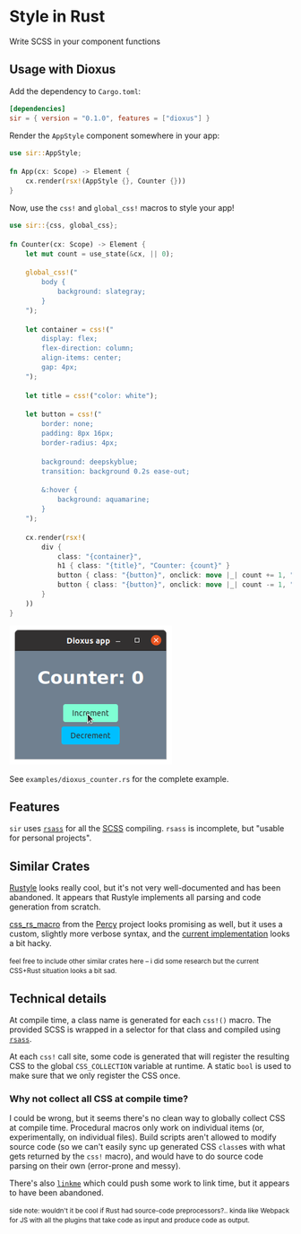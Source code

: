 # Style in Rust

Write SCSS in your component functions

## Usage with Dioxus

Add the dependency to `Cargo.toml`:

```toml
[dependencies]
sir = { version = "0.1.0", features = ["dioxus"] }
```

Render the `AppStyle` component somewhere in your app:

```rust
use sir::AppStyle;

fn App(cx: Scope) -> Element {
    cx.render(rsx!(AppStyle {}, Counter {}))
}
```

Now, use the `css!` and `global_css!` macros to style your app!

```rust
use sir::{css, global_css};

fn Counter(cx: Scope) -> Element {
    let mut count = use_state(&cx, || 0);

    global_css!("
        body {
            background: slategray;
        }
    ");

    let container = css!("
        display: flex;
        flex-direction: column;
        align-items: center;
        gap: 4px;
    ");

    let title = css!("color: white");

    let button = css!("
        border: none;
        padding: 8px 16px;
        border-radius: 4px;
        
        background: deepskyblue;
        transition: background 0.2s ease-out;

        &:hover {
            background: aquamarine;
        }
    ");

    cx.render(rsx!(
        div {
            class: "{container}",
            h1 { class: "{title}", "Counter: {count}" }
            button { class: "{button}", onclick: move |_| count += 1, "Increment" }
            button { class: "{button}", onclick: move |_| count -= 1, "Decrement" }
        }
    ))
}
```

![Screenshot of result: a label "Counter: 0" with two buttons for incrementing and decrementing the counter](../screenshot/counter_example.png)

See `examples/dioxus_counter.rs` for the complete example.

## Features

`sir` uses [`rsass`](https://github.com/kaj/rsass) for all the [SCSS](https://sass-lang.com/) compiling. `rsass` is
incomplete, but "usable for personal projects".

## Similar Crates

[Rustyle](https://github.com/project-rustyle/rustyle-abandoned) looks really cool, but it's not very well-documented and
has been abandoned. It appears that Rustyle implements all parsing and code generation from scratch.

[css_rs_macro](https://docs.rs/css-rs-macro/0.1.0/css_rs_macro/macro.css.html) from
the [Percy](https://github.com/chinedufn/percy) project looks promising as well, but it uses a custom, slightly more
verbose syntax, and
the [current implementation](https://github.com/chinedufn/percy/blob/master/crates/percy-css-macro/src/lib.rs) looks a
bit hacky.

<small>feel free to include other similar crates here – i did some research but the current CSS+Rust situation looks a
bit sad.</small>

## Technical details

At compile time, a class name is generated for each `css!()` macro. The provided SCSS is wrapped in a selector for that
class and compiled using [`rsass`](https://crates.io/crates/rsass).

At each `css!` call site, some code is generated that will register the resulting CSS to the global `CSS_COLLECTION`
variable at runtime. A static `bool` is used to make sure that we only register the CSS once.

### Why not collect all CSS at compile time?

I could be wrong, but it seems there's no clean way to globally collect CSS at compile time. Procedural macros only work
on individual items (or, experimentally, on individual files). Build scripts aren't allowed to modify source code (so we
can't easily sync up generated CSS `class`es with what gets returned by the `css!` macro), and would have to do source
code parsing on their own (error-prone and messy).

There's also [`linkme`](https://github.com/dtolnay/linkme) which could push some work to link time, but it appears to
have been abandoned.

<small>side note: wouldn't it be cool if Rust had source-code preprocessors?.. kinda like Webpack for JS with all the
plugins that take code as input and produce code as output.</small>